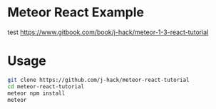# Meteor React Example

test
https://www.gitbook.com/book/j-hack/meteor-1-3-react-tutorial

# Usage

```bash
git clone https://github.com/j-hack/meteor-react-tutorial
cd meteor-react-tutorial
meteor npm install
meteor
```